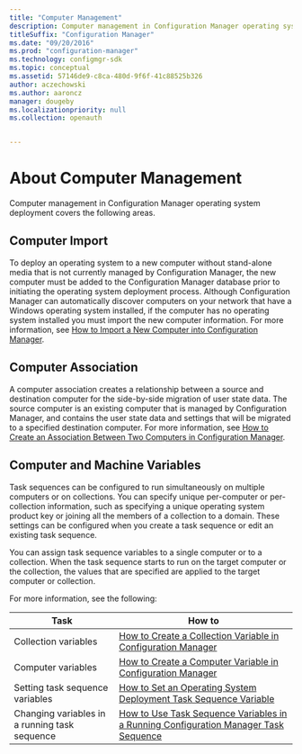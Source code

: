 ```yaml
---
title: "Computer Management"
description: Computer management in Configuration Manager operating system deployment covers the following areas.
titleSuffix: "Configuration Manager"
ms.date: "09/20/2016"
ms.prod: "configuration-manager"
ms.technology: configmgr-sdk
ms.topic: conceptual
ms.assetid: 57146de9-c8ca-480d-9f6f-41c88525b326
author: aczechowski
ms.author: aaroncz
manager: dougeby
ms.localizationpriority: null
ms.collection: openauth


---
```

# About Computer Management
Computer management in Configuration Manager operating system deployment covers the following areas.  

## Computer Import  
 To deploy an operating system to a new computer without stand-alone media that is not currently managed by Configuration Manager, the new computer must be added to the Configuration Manager database prior to initiating the operating system deployment process. Although Configuration Manager can automatically discover computers on your network that have a Windows operating system installed, if the computer has no operating system installed you must import the new computer information. For more information, see [How to Import a New Computer into Configuration Manager](../../develop/osd/how-to-import-a-new-computer-into-configuration-manager.md).  

## Computer Association  
 A computer association creates a relationship between a source and destination computer for the side-by-side migration of user state data. The source computer is an existing computer that is managed by Configuration Manager, and contains the user state data and settings that will be migrated to a specified destination computer. For more information, see [How to Create an Association Between Two Computers in Configuration Manager](../../develop/osd/how-to-create-an-association-between-two-computers-in-configuration-manager.md).  

## Computer and Machine Variables  
 Task sequences can be configured to run simultaneously on multiple computers or on collections. You can specify unique per-computer or per-collection information, such as specifying a unique operating system product key or joining all the members of a collection to a domain. These settings can be configured when you create a task sequence or edit an existing task sequence.  

 You can assign task sequence variables to a single computer or to a collection. When the task sequence starts to run on the target computer or the collection, the values that are specified are applied to the target computer or collection.  

 For more information, see the following:  

|Task|How to|  
|----------|------------|  
|Collection variables|[How to Create a Collection Variable in Configuration Manager](../../develop/osd/how-to-create-a-collection-variable.md)|  
|Computer variables|[How to Create a Computer Variable in Configuration Manager](../../develop/osd/how-to-create-a-computer-variable.md)|  
|Setting task sequence variables|[How to Set an Operating System Deployment Task Sequence Variable](../../develop/osd/how-to-set-an-operating-system-deployment-task-sequence-variable.md)|  
|Changing variables in a running task sequence|[How to Use Task Sequence Variables in a Running Configuration Manager Task Sequence](../../develop/osd/how-to-use-task-sequence-variables-in-a-running-task-sequence.md)|  
